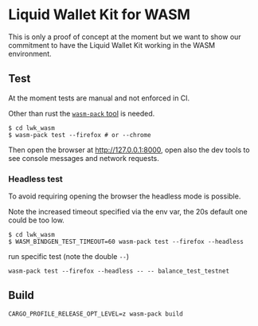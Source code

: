 
# Liquid Wallet Kit for WASM

This is only a proof of concept at the moment but we want to show our commitment to have the 
Liquid Wallet Kit working in the WASM environment.

## Test

At the moment tests are manual and not enforced in CI.

Other than rust the [`wasm-pack` tool](https://rustwasm.github.io/wasm-pack/installer/) is needed.

```shell
$ cd lwk_wasm
$ wasm-pack test --firefox # or --chrome
```

Then open the browser at http://127.0.0.1:8000, open also the dev tools to see console messages and
network requests.

### Headless test

To avoid requiring opening the browser the headless mode is possible.

Note the increased timeout specified via the env var, the 20s default one could be too low.

```
$ cd lwk_wasm
$ WASM_BINDGEN_TEST_TIMEOUT=60 wasm-pack test --firefox --headless
```

run specific test (note the double `--`)

```
wasm-pack test --firefox --headless -- -- balance_test_testnet
```

## Build

```
CARGO_PROFILE_RELEASE_OPT_LEVEL=z wasm-pack build
```
